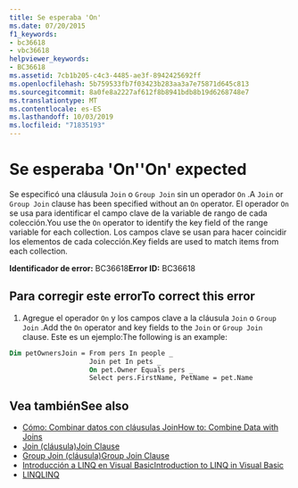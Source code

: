 ```yaml
---
title: Se esperaba 'On'
ms.date: 07/20/2015
f1_keywords:
- bc36618
- vbc36618
helpviewer_keywords:
- BC36618
ms.assetid: 7cb1b205-c4c3-4485-ae3f-8942425692ff
ms.openlocfilehash: 5b759533fb7f03423b283aa3a7e75871d645c813
ms.sourcegitcommit: 8a0fe8a2227af612f8b8941bdb8b19d6268748e7
ms.translationtype: MT
ms.contentlocale: es-ES
ms.lasthandoff: 10/03/2019
ms.locfileid: "71835193"
---
```

# <a name="on-expected"></a><span data-ttu-id="89bb0-102">Se esperaba 'On'</span><span class="sxs-lookup"><span data-stu-id="89bb0-102">'On' expected</span></span>
<span data-ttu-id="89bb0-103">Se especificó una cláusula `Join` o `Group Join` sin un operador `On` .</span><span class="sxs-lookup"><span data-stu-id="89bb0-103">A `Join` or `Group Join` clause has been specified without an `On` operator.</span></span> <span data-ttu-id="89bb0-104">El operador `On` se usa para identificar el campo clave de la variable de rango de cada colección.</span><span class="sxs-lookup"><span data-stu-id="89bb0-104">You use the `On` operator to identify the key field of the range variable for each collection.</span></span> <span data-ttu-id="89bb0-105">Los campos clave se usan para hacer coincidir los elementos de cada colección.</span><span class="sxs-lookup"><span data-stu-id="89bb0-105">Key fields are used to match items from each collection.</span></span>  
  
 <span data-ttu-id="89bb0-106">**Identificador de error:** BC36618</span><span class="sxs-lookup"><span data-stu-id="89bb0-106">**Error ID:** BC36618</span></span>  
  
## <a name="to-correct-this-error"></a><span data-ttu-id="89bb0-107">Para corregir este error</span><span class="sxs-lookup"><span data-stu-id="89bb0-107">To correct this error</span></span>  
  
1. <span data-ttu-id="89bb0-108">Agregue el operador `On` y los campos clave a la cláusula `Join` o `Group Join` .</span><span class="sxs-lookup"><span data-stu-id="89bb0-108">Add the `On` operator and key fields to the `Join` or `Group Join` clause.</span></span> <span data-ttu-id="89bb0-109">Este es un ejemplo:</span><span class="sxs-lookup"><span data-stu-id="89bb0-109">The following is an example:</span></span>
  
```vb  
Dim petOwnersJoin = From pers In people _  
                    Join pet In pets _  
                    On pet.Owner Equals pers _  
                    Select pers.FirstName, PetName = pet.Name  
```  
  
## <a name="see-also"></a><span data-ttu-id="89bb0-110">Vea también</span><span class="sxs-lookup"><span data-stu-id="89bb0-110">See also</span></span>

- [<span data-ttu-id="89bb0-111">Cómo: Combinar datos con cláusulas Join</span><span class="sxs-lookup"><span data-stu-id="89bb0-111">How to: Combine Data with Joins</span></span>](../../visual-basic/programming-guide/language-features/linq/how-to-combine-data-with-linq-by-using-joins.md)
- [<span data-ttu-id="89bb0-112">Join (cláusula)</span><span class="sxs-lookup"><span data-stu-id="89bb0-112">Join Clause</span></span>](../../visual-basic/language-reference/queries/join-clause.md)
- [<span data-ttu-id="89bb0-113">Group Join (cláusula)</span><span class="sxs-lookup"><span data-stu-id="89bb0-113">Group Join Clause</span></span>](../../visual-basic/language-reference/queries/group-join-clause.md)
- [<span data-ttu-id="89bb0-114">Introducción a LINQ en Visual Basic</span><span class="sxs-lookup"><span data-stu-id="89bb0-114">Introduction to LINQ in Visual Basic</span></span>](../../visual-basic/programming-guide/language-features/linq/introduction-to-linq.md)
- [<span data-ttu-id="89bb0-115">LINQ</span><span class="sxs-lookup"><span data-stu-id="89bb0-115">LINQ</span></span>](../../visual-basic/programming-guide/language-features/linq/index.md)
